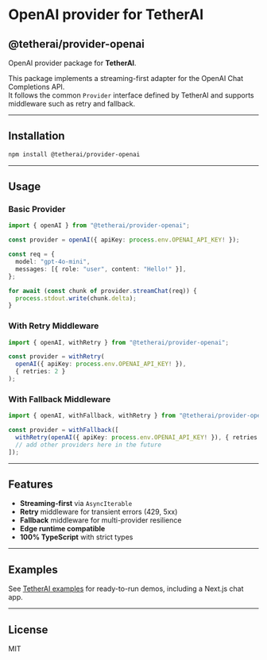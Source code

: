 # OpenAI provider for TetherAI

## @tetherai/provider-openai

OpenAI provider package for **TetherAI**.

This package implements a streaming-first adapter for the OpenAI Chat Completions API.  
It follows the common `Provider` interface defined by TetherAI and supports middleware such as retry and fallback.

---

## Installation

```bash
npm install @tetherai/provider-openai
```

---

## Usage

### Basic Provider

```ts
import { openAI } from "@tetherai/provider-openai";

const provider = openAI({ apiKey: process.env.OPENAI_API_KEY! });

const req = {
  model: "gpt-4o-mini",
  messages: [{ role: "user", content: "Hello!" }],
};

for await (const chunk of provider.streamChat(req)) {
  process.stdout.write(chunk.delta);
}
```

### With Retry Middleware

```ts
import { openAI, withRetry } from "@tetherai/provider-openai";

const provider = withRetry(
  openAI({ apiKey: process.env.OPENAI_API_KEY! }),
  { retries: 2 }
);
```

### With Fallback Middleware

```ts
import { openAI, withFallback, withRetry } from "@tetherai/provider-openai";

const provider = withFallback([
  withRetry(openAI({ apiKey: process.env.OPENAI_API_KEY! }), { retries: 2 }),
  // add other providers here in the future
]);
```

---

## Features

- **Streaming-first** via `AsyncIterable`
- **Retry** middleware for transient errors (429, 5xx)
- **Fallback** middleware for multi-provider resilience
- **Edge runtime compatible**
- **100% TypeScript** with strict types

---

## Examples

See [TetherAI examples](../../../examples) for ready-to-run demos, including a Next.js chat app.

---

## License

MIT
